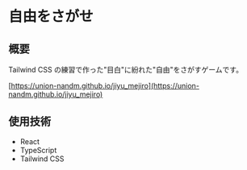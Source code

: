 # 自由をさがせ

## 概要

Tailwind CSS の練習で作った"目白"に紛れた"自由"をさがすゲームです。

[https://union-nandm.github.io/jiyu_mejiro](https://union-nandm.github.io/jiyu_mejiro)

## 使用技術

- React
- TypeScript
- Tailwind CSS
